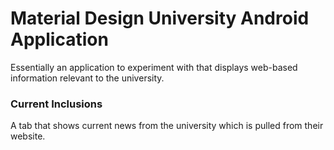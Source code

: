 # Material Design University Android Application

Essentially an application to experiment with that displays web-based information relevant to the university.

### Current Inclusions

A tab that shows current news from the university which is pulled from their website.





